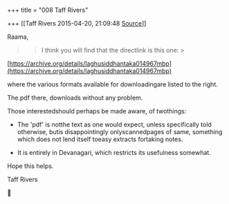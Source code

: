 +++
title = "008 Taff Rivers"

+++
[[Taff Rivers	2015-04-20, 21:09:48 [Source](https://groups.google.com/g/samskrita/c/RZ4KuksSiUE)]]



Raama,



> 
> > I think you will find that the directlink is this one: >
> 

[https://archive.org/details/laghusiddhantaka014967mbp](https://archive.org/details/laghusiddhantaka014967mbp)

where the various formats available for downloadingare listed to the right.



The.pdf there, downloads without any problem.



Those interestedshould perhaps be made aware, of twothings:



-   The 'pdf' is notthe text as one would expect, unless specifically
    told otherwise, butis disappointingly onlyscannedpages of same,
    something which does not lend itself toeasy extracts fortaking
    notes.

  

-   It is entirely in Devanagari, which restricts its usefulness
    somewhat.





Hope this helps.





Taff Rivers



